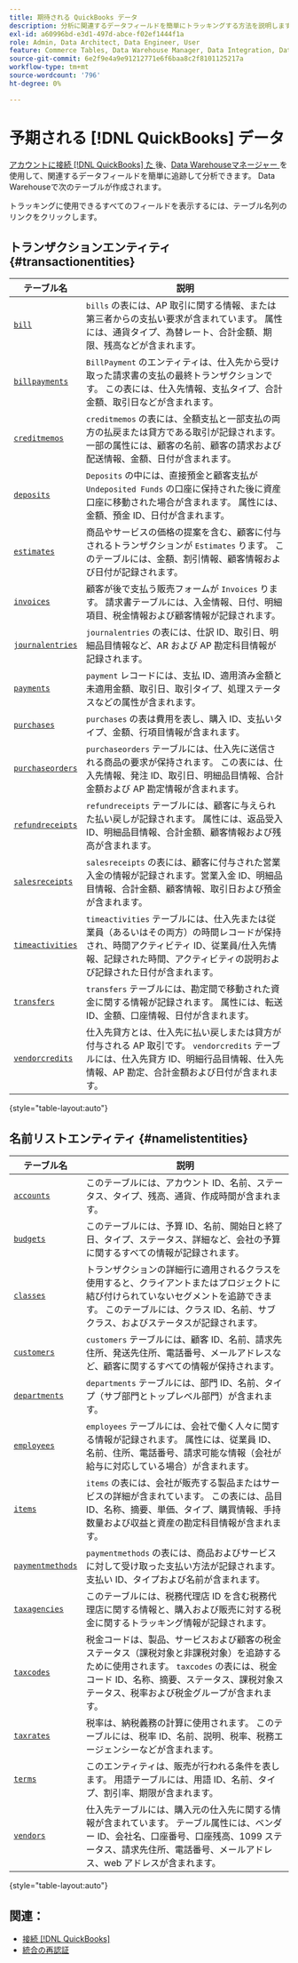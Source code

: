 ```yaml
---
title: 期待される QuickBooks データ
description: 分析に関連するデータフィールドを簡単にトラッキングする方法を説明します。
exl-id: a60996bd-e3d1-497d-abce-f02ef1444f1a
role: Admin, Data Architect, Data Engineer, User
feature: Commerce Tables, Data Warehouse Manager, Data Integration, Data Import/Export
source-git-commit: 6e2f9e4a9e91212771e6f6baa8c2f8101125217a
workflow-type: tm+mt
source-wordcount: '796'
ht-degree: 0%

---
```


# 予期される [!DNL QuickBooks] データ

[ アカウントに接続  [!DNL QuickBooks]  た ](../../../data-analyst/importing-data/integrations/quickbooks.md) 後、[Data Warehouseマネージャー ](../../../data-analyst/data-warehouse-mgr/tour-dwm.md) を使用して、関連するデータフィールドを簡単に追跡して分析できます。 Data Warehouseで次のテーブルが作成されます。

トラッキングに使用できるすべてのフィールドを表示するには、テーブル名列のリンクをクリックします。

## トランザクションエンティティ {#transactionentities}

| **テーブル名** | **説明** |
|-----|-----|
| [`bill`](https://developer.intuit.com/app/developer/qbo/docs/api/accounting/all-entities/Bill) | `bills` の表には、AP 取引に関する情報、または第三者からの支払い要求が含まれています。 属性には、通貨タイプ、為替レート、合計金額、期限、残高などが含まれます。 |
| [`billpayments`](https://developer.intuit.com/app/developer/qbo/docs/api/accounting/all-entities/BillPayment) | `BillPayment` のエンティティは、仕入先から受け取った請求書の支払の最終トランザクションです。 この表には、仕入先情報、支払タイプ、合計金額、取引日などが含まれます。 |
| [`creditmemos`](https://developer.intuit.com/app/developer/qbo/docs/api/accounting/all-entities/CreditMemo) | `creditmemos` の表には、全額支払と一部支払の両方の払戻または貸方である取引が記録されます。 一部の属性には、顧客の名前、顧客の請求および配送情報、金額、日付が含まれます。 |
| [`deposits`](https://developer.intuit.com/app/developer/qbo/docs/api/accounting/all-entities/Deposit) | `Deposits` の中には、直接預金と顧客支払が `Undeposited Funds` の口座に保持された後に資産口座に移動された場合が含まれます。 属性には、金額、預金 ID、日付が含まれます。 |
| [`estimates`](https://developer.intuit.com/app/developer/qbo/docs/api/accounting/all-entities/Estimate) | 商品やサービスの価格の提案を含む、顧客に付与されるトランザクションが `Estimates` ります。 このテーブルには、金額、割引情報、顧客情報および日付が記録されます。 |
| [`invoices`](https://developer.intuit.com/app/developer/qbo/docs/api/accounting/all-entities/Invoice) | 顧客が後で支払う販売フォームが `Invoices` ります。 請求書テーブルには、入金情報、日付、明細項目、税金情報および顧客情報が記録されます。 |
| [`journalentries`](https://developer.intuit.com/app/developer/qbo/docs/api/accounting/all-entities/JournalEntry) | `journalentries` の表には、仕訳 ID、取引日、明細品目情報など、AR および AP 勘定科目情報が記録されます。 |
| [`payments`](https://developer.intuit.com/app/developer/qbo/docs/api/accounting/all-entities/Payment) | `payment` レコードには、支払 ID、適用済み金額と未適用金額、取引日、取引タイプ、処理ステータスなどの属性が含まれます。 |
| [`purchases`](https://developer.intuit.com/app/developer/qbo/docs/api/accounting/all-entities/Purchase) | `purchases` の表は費用を表し、購入 ID、支払いタイプ、金額、行項目情報が含まれます。 |
| [`purchaseorders`](https://developer.intuit.com/app/developer/qbo/docs/api/accounting/all-entities/PurchaseOrder) | `purchaseorders` テーブルには、仕入先に送信される商品の要求が保持されます。 この表には、仕入先情報、発注 ID、取引日、明細品目情報、合計金額および AP 勘定情報が含まれます。 |
| [`refundreceipts`](https://developer.intuit.com/app/developer/qbo/docs/api/accounting/all-entities/RefundReceipt) | `refundreceipts` テーブルには、顧客に与えられた払い戻しが記録されます。 属性には、返品受入 ID、明細品目情報、合計金額、顧客情報および残高が含まれます。 |
| [`salesreceipts`](https://developer.intuit.com/app/developer/qbo/docs/api/accounting/all-entities/SalesReceipt) | `salesreceipts` の表には、顧客に付与された営業入金の情報が記録されます。営業入金 ID、明細品目情報、合計金額、顧客情報、取引日および預金が含まれます。 |
| [`timeactivities`](https://developer.intuit.com/app/developer/qbo/docs/api/accounting/all-entities/TimeActivity) | `timeactivities` テーブルには、仕入先または従業員（あるいはその両方）の時間レコードが保持され、時間アクティビティ ID、従業員/仕入先情報、記録された時間、アクティビティの説明および記録された日付が含まれます。 |
| [`transfers`](https://developer.intuit.com/app/developer/qbo/docs/api/accounting/all-entities/Transfer) | `transfers` テーブルには、勘定間で移動された資金に関する情報が記録されます。 属性には、転送 ID、金額、口座情報、日付が含まれます。 |
| [`vendorcredits`](https://developer.intuit.com/app/developer/qbo/docs/api/accounting/all-entities/VendorCredit) | 仕入先貸方とは、仕入先に払い戻しまたは貸方が付与される AP 取引です。 `vendorcredits` テーブルには、仕入先貸方 ID、明細行品目情報、仕入先情報、AP 勘定、合計金額および日付が含まれます。 |

{style="table-layout:auto"}

## 名前リストエンティティ {#namelistentities}

| **テーブル名** | **説明** |
|-----|-----|
| [`accounts`](https://developer.intuit.com/app/developer/qbo/docs/api/accounting/all-entities/Account) | このテーブルには、アカウント ID、名前、ステータス、タイプ、残高、通貨、作成時間が含まれます。 |
| [`budgets`](https://developer.intuit.com/app/developer/qbo/docs/api/accounting/all-entities/Budget) | このテーブルには、予算 ID、名前、開始日と終了日、タイプ、ステータス、詳細など、会社の予算に関するすべての情報が記録されます。 |
| [`classes`](https://developer.intuit.com/app/developer/qbo/docs/api/accounting/all-entities/Class) | トランザクションの詳細行に適用されるクラスを使用すると、クライアントまたはプロジェクトに結び付けられていないセグメントを追跡できます。 このテーブルには、クラス ID、名前、サブクラス、およびステータスが記録されます。 |
| [`customers`](https://developer.intuit.com/app/developer/qbo/docs/api/accounting/all-entities/Customer) | `customers` テーブルには、顧客 ID、名前、請求先住所、発送先住所、電話番号、メールアドレスなど、顧客に関するすべての情報が保持されます。 |
| [`departments`](https://developer.intuit.com/app/developer/qbo/docs/api/accounting/all-entities/Department) | `departments` テーブルには、部門 ID、名前、タイプ（サブ部門とトップレベル部門）が含まれます。 |
| [`employees`](https://developer.intuit.com/app/developer/qbo/docs/api/accounting/all-entities/Employee) | `employees` テーブルには、会社で働く人々に関する情報が記録されます。 属性には、従業員 ID、名前、住所、電話番号、請求可能な情報（会社が給与に対応している場合）が含まれます。 |
| [`items`](https://developer.intuit.com/app/developer/qbo/docs/api/accounting/all-entities/Item) | `items` の表には、会社が販売する製品またはサービスの詳細が含まれています。 この表には、品目 ID、名称、摘要、単価、タイプ、購買情報、手持数量および収益と資産の勘定科目情報が含まれます。 |
| [`paymentmethods`](https://developer.intuit.com/app/developer/qbo/docs/api/accounting/all-entities/PaymentMethod) | `paymentmethods` の表には、商品およびサービスに対して受け取った支払い方法が記録されます。 支払い ID、タイプおよび名前が含まれます。 |
| [`taxagencies`](https://developer.intuit.com/app/developer/qbo/docs/api/accounting/all-entities/TaxAgency) | このテーブルには、税務代理店 ID を含む税務代理店に関する情報と、購入および販売に対する税金に関するトラッキング情報が記録されます。 |
| [`taxcodes`](https://developer.intuit.com/app/developer/qbo/docs/api/accounting/all-entities/TaxCode) | 税金コードは、製品、サービスおよび顧客の税金ステータス（課税対象と非課税対象）を追跡するために使用されます。 `taxcodes` の表には、税金コード ID、名称、摘要、ステータス、課税対象ステータス、税率および税金グループが含まれます。 |
| [`taxrates`](https://developer.intuit.com/app/developer/qbo/docs/api/accounting/all-entities/TaxRate) | 税率は、納税義務の計算に使用されます。 このテーブルには、税率 ID、名前、説明、税率、税務エージェンシーなどが含まれます。 |
| [`terms`](https://developer.intuit.com/app/developer/qbo/docs/api/accounting/all-entities/Term) | このエンティティは、販売が行われる条件を表します。 用語テーブルには、用語 ID、名前、タイプ、割引率、期限が含まれます。 |
| [`vendors`](https://developer.intuit.com/app/developer/qbo/docs/api/accounting/all-entities/Vendor) | 仕入先テーブルには、購入元の仕入先に関する情報が含まれています。 テーブル属性には、ベンダー ID、会社名、口座番号、口座残高、1099 ステータス、請求先住所、電話番号、メールアドレス、web アドレスが含まれます。 |

{style="table-layout:auto"}

## 関連：

* [接続  [!DNL QuickBooks]](../integrations/quickbooks.md)
* [ 統合の再認証 ](https://experienceleague.adobe.com/docs/commerce-knowledge-base/kb/how-to/mbi-reauthenticating-integrations.html?lang=ja)
